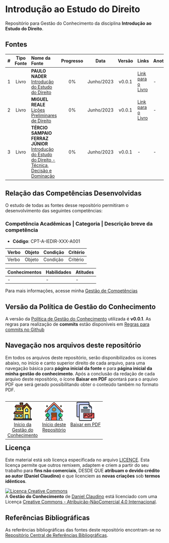 # Introdução ao Estudo do Direito

Repositório para Gestão do Conhecimento da disciplina **Introdução ao Estudo do Direito**.

## Fontes
 
| # | Tipo Fonte | Nome da Fonte | Progresso | Data | Versão | Links | Anotações |
|:---:|:---:|:---|:---:|:---:|:---:|:---|:---|
| 1 | Livro |**PAULO NADER**<br>[Introdução do Estudo do Direito](./livro-NADER-2016-introducao-ao-estudo-do-direito/README.md) | 0% | Junho/2023 | v0.0.1 | [Link para o Livro](https://1drv.ms/b/s!Au-CrfNP6c0brFG-tnM9PCql6Yeh?e=E9Z0aQ) | - |
| 2 | Livro |**MIGUEL REALE**<br>[Lições Preliminares de Direito](./livro-REALE-2002-licoes-preliminares-de-direito/README.md) | 0% | Junho/2023 | v0.0.1 |  [Link para o Livro](https://1drv.ms/b/s!Au-CrfNP6c0brFMJlj3Kfj6w2Mdl?e=I51rxo) | - |
| 3 | Livro |**TÉRCIO SAMPAIO FERRAZ JÚNIOR**<br>[Introdução do Estudo do Direito - Técnica, Decisão e Dominação](./livro-SAMPAIOJR-2016-introducao-ao-estudo-do-direito/README.md) | 0% | Junho/2023 | v0.0.1 | - | - |

## Relação das Competências Desenvolvidas

O estudo de todas as fontes desse repositório permitiram o desenvolvimento das seguintes competências:

### Competência Acadêmicas | Categoria | Descrição breve da competência

- **Código**: CPT-A-IEDIR-XXX-A001

|**Verbo**|**Objeto**|**Condição**|**Critério**|
|:---|:---|:---|:---|
|Verbo|Objeto|Condição|Critério|

|**Conhecimentos**|**Habilidades**|**Atitudes**|
|:---|:---|:---|
|-|-|-|

Para mais informações, acesse minha [Gestão de Competências](https://github.com/dnlclaudino/gestao-de-competencias/tree/master)

## Versão da Política de Gestão do Conhecimento

A versão da [Política de Gestão do Conhecimento](https://github.com/dnlclaudino/gestao-do-conhecimento/tree/master) utilizada é **v0.0.1**. As regras para realização de **commits** estão disponíveis em [Regras para commits no Github](https://github.com/dnlclaudino/gestao-do-conhecimento/blob/master/README.md#regras-para-nomenclatura-de-commits-no-github)

## Navegação nos arquivos deste repositório

Em todos os arquivos deste repositório, serão disponibilizados os ícones abaixo, no ínício e canto superior direito de cada arquivo, para uma navegação básica para **página inicial da fonte** e para **página inicial da minha gestão do conhecimento**. Após a conclusão da redação de cada arquivo deste repositório, o ícone **Baixar em PDF** apontará para o arquivo PDF que será gerado possibilitando obter o conteúdo também no formato PDF.

<table align="right" border="0">
  <tr>
    <td align="center" valign="top">
      <a href="https://github.com/dnlclaudino/gestao-do-conhecimento#readme">
        <img src="https://github.com/dnlclaudino/imagens/blob/master/icones/casa3.png?raw=true" heigh="60" width="60"><br>Início da <br>Gestão do <br>Conhecimento
      </a>
    </td>
    <td align="center" valign="top">
      <a href="https://github.com/dnlclaudino/introducao-ao-estudo-do-direito#readme">
        <img src="https://github.com/dnlclaudino/imagens/blob/master/icones/casa2.png?raw=true" heigh="60" width="60"><br>Início deste <br>Repositório
      </a>
    </td>
    <td align="center" valign="top">
      <a href="https://github.com/dnlclaudino/introducao-ao-estudo-do-direito#readme">
        <img src="https://github.com/dnlclaudino/imagens/blob/master/icones-aplicativos/pdf/pdf.png?raw=true" heigh="60" width="60"><br>Baixar em PDF
      </a>
    </td>
  </tr>
</table><br><br><br><br><br>

## Licença

Este material está sob licença especificada no arquivo [LICENCE](./LICENSE). Esta licença permite que outros remixem, adaptem e criem a partir do seu trabalho para **fins não comerciais**, DESDE QUE **atribuam o devido crédito ao autor (Daniel Claudino)** e que licenciem as **novas criações** sob **termos idênticos**.

<a rel="license" href="http://creativecommons.org/licenses/by-nc/4.0/"><img alt="Licença Creative Commons" style="border-width:0" src="https://i.creativecommons.org/l/by-nc/4.0/88x31.png" /></a><br /><span xmlns:dct="http://purl.org/dc/terms/" href="http://purl.org/dc/dcmitype/Text" property="dct:title" rel="dct:type">A <b>Gestão do Conhecimento</b></span> de <a xmlns:cc="http://creativecommons.org/ns#" href="https://github.com/dnlclaudino/gestao-do-conhecimento" property="cc:attributionName" rel="cc:attributionURL">Daniel Claudino</a> está licenciado com uma Licença <a rel="license" href="http://creativecommons.org/licenses/by-nc/4.0/">Creative Commons - Atribuição-NãoComercial 4.0 Internacional</a>.  

## Referências Bibliográficas

As referências bibliográficas das fontes deste repositório encontram-se no [Repositório Central de Referências Bibliográficas](https://github.com/dnlclaudino/repositorio-central-referencias-bibliograficas/tree/master).
